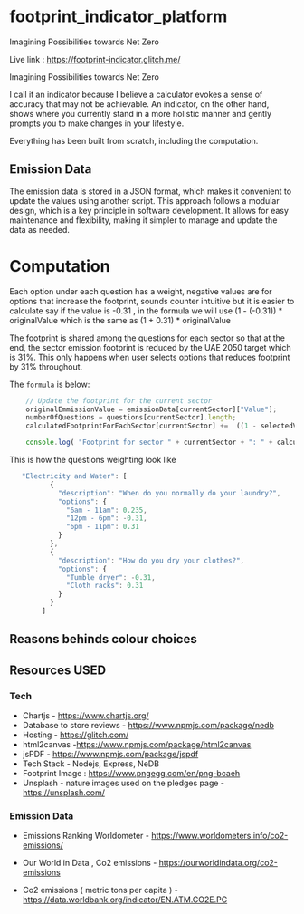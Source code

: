 # footprint_indicator_platform
Imagining Possibilities towards Net Zero

Live link : https://footprint-indicator.glitch.me/

Imagining Possibilities towards Net Zero

I call it an indicator because I believe a calculator evokes a sense of accuracy that may not be achievable. An indicator, on the other hand, shows where you currently stand in a more holistic manner and gently prompts you to make changes in your lifestyle.

Everything has been built from scratch, including the computation.

## Emission Data
The emission data is stored in a JSON format, which makes it convenient to update the values using another script. This approach follows a modular design, which is a key principle in software development. It allows for easy maintenance and flexibility, making it simpler to manage and update the data as needed.

# Computation
Each option under each question has a weight,  negative values are for options that increase the footprint, sounds counter intuitive but it is easier to calculate
say if the value is -0.31 , in the formula we will use (1 - (-0.31)) * originalValue which is the same as (1 + 0.31) * originalValue

The footprint is shared among the questions for each sector so that at the end, the sector emission footprint 
is reduced by the UAE 2050 target which is 31%. This only happens when user selects options that reduces footprint by 31% throughout.

The `formula` is below:

```javascript
    // Update the footprint for the current sector
    originalEmmissionValue = emissionData[currentSector]["Value"];
    numberOfQuestions = questions[currentSector].length;
    calculatedFootprintForEachSector[currentSector] +=  ((1 - selectedValue)/ numberOfQuestions) * originalEmmissionValue;

    console.log( "Footprint for sector " + currentSector + ": " + calculatedFootprintForEachSector[currentSector]);
```

This is how the questions weighting look like

```javascript
   "Electricity and Water": [
          {
            "description": "When do you normally do your laundry?",
            "options": {
              "6am - 11am": 0.235,
              "12pm - 6pm": -0.31,
              "6pm - 11pm": 0.31
            }
          },
          {
            "description": "How do you dry your clothes?",
            "options": {
              "Tumble dryer": -0.31,
              "Cloth racks": 0.31
            }
          }
        ]
```
## Reasons behinds colour choices

## Resources USED
### Tech
* Chartjs -  https://www.chartjs.org/
* Database to store reviews - https://www.npmjs.com/package/nedb
* Hosting - https://glitch.com/
* html2canvas -https://www.npmjs.com/package/html2canvas
* jsPDF - https://www.npmjs.com/package/jspdf
* Tech Stack - Nodejs, Express, NeDB
* Footprint Image : https://www.pngegg.com/en/png-bcaeh
* Unsplash - nature images used on the pledges page - https://unsplash.com/

### Emission Data
* Emissions Ranking Worldometer - https://www.worldometers.info/co2-emissions/

* Our World in Data , Co2 emissions - https://ourworldindata.org/co2-emissions

* Co2 emissions ( metric tons per capita ) - https://data.worldbank.org/indicator/EN.ATM.CO2E.PC
